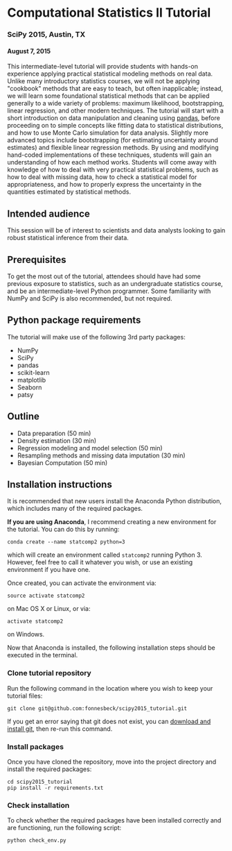 # Computational Statistics II Tutorial

### SciPy 2015, Austin, TX
#### August 7, 2015

This intermediate-level tutorial will provide students with hands-on experience applying practical statistical modeling methods on real data. Unlike many introductory statistics courses, we will not be applying "cookbook" methods that are easy to teach, but often inapplicable; instead, we will learn some foundational statistical methods that can be applied generally to a wide variety of problems: maximum likelihood, bootstrapping, linear regression, and other modern techniques. The tutorial will start with a short introduction on data manipulation and cleaning using [pandas](http://pandas.pydata.org/), before proceeding on to simple concepts like fitting data to statistical distributions, and how to use Monte Carlo simulation for data analysis. Slightly more advanced topics include bootstrapping (for estimating uncertainty around estimates) and flexible linear regression methods. By using and modifying hand-coded implementations of these techniques, students will gain an understanding of how each method works. Students will come away with knowledge of how to deal with very practical statistical problems, such as how to deal with missing data, how to check a statistical model for appropriateness, and how to properly express the uncertainty in the quantities estimated by statistical methods. 


## Intended audience

This session will be of interest to scientists and data analysts looking to gain robust statistical inference from their data. 

## Prerequisites 

To get the most out of the tutorial, attendees should have had some previous exposure to statistics, such as an undergraduate statistics course, and be an intermediate-level Python programmer. Some familiarity with NumPy and SciPy is also recommended, but not required. 

## Python package requirements

The tutorial will make use of the following 3rd party packages:

* NumPy
* SciPy
* pandas
* scikit-learn
* matplotlib
* Seaborn
* patsy

## Outline

* Data preparation (50 min)
* Density estimation (30 min)
* Regression modeling and model selection (50 min)
* Resampling methods and missing data imputation (30 min)
* Bayesian Computation (50 min)

## Installation instructions

It is recommended that new users install the Anaconda Python distribution, which includes many of the required packages. 

**If you are using Anaconda**, I recommend creating a new environment for the tutorial. You can do this by running:

    conda create --name statcomp2 python=3
    
which will create an environment called `statcomp2` running Python 3. However, feel free to call it whatever you wish, or use an existing environment if you have one.

Once created, you can activate the environment via:

    source activate statcomp2
    
on Mac OS X or Linux, or via:

    activate statcomp2
    
on Windows.

Now that Anaconda is installed, the following installation steps should be executed in the terminal.

### Clone tutorial repository

Run the following command in the location where you wish to keep your tutorial files:

    git clone git@github.com:fonnesbeck/scipy2015_tutorial.git
    
If you get an error saying that git does not exist, you can [download and install git](https://git-scm.com), then re-run this command.

### Install packages

Once you have cloned the repository, move into the project directory and install the required packages:

    cd scipy2015_tutorial
    pip install -r requirements.txt

### Check installation

To check whether the required packages have been installed correctly and are functioning, run the following script:

    python check_env.py

          
